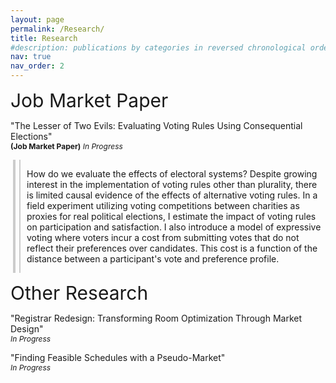 ```yaml
---
layout: page
permalink: /Research/
title: Research
#description: publications by categories in reversed chronological order. generated by jekyll-scholar.
nav: true
nav_order: 2
---
```


<!-- _pages/publications.md -->

<span style="font-size:30px;">Job Market Paper</span>

<p>
  "The Lesser of Two Evils: Evaluating Voting Rules Using Consequential Elections"<br>
  <span style="font-size:12px;"><strong>(Job Market Paper)</strong> <em>In Progress</em></span>
</p>

<div class="abstract-container">
  <div class="vertical-line"></div>
  <div class="abstract-content">
    <p>How do we evaluate the effects of electoral systems? Despite growing interest in the implementation of voting rules other than plurality, there is limited causal evidence of the effects of alternative voting rules. In a field experiment utilizing voting competitions between charities as proxies for real political elections, I estimate the impact of voting rules on participation and satisfaction. I also introduce a model of expressive voting where voters incur a cost from submitting votes that do not reflect their preferences over candidates. This cost is a function of the distance between a participant's vote and preference profile.</p>
  </div>
</div>

<span style="font-size:30px;">Other Research</span>

<p>
  "Registrar Redesign: Transforming Room Optimization Through Market Design"<br>
  <span style="font-size:12px;"><em>In Progress</em></span>
</p>
<p>
  "Finding Feasible Schedules with a Pseudo-Market"<br>
  <span style="font-size:12px;"><em>In Progress</em></span>
</p>

<style>
.abstract-container {
  display: flex;
  align-items: flex-start;
  margin-top: 10px;
}

.vertical-line {
  width: 4px;
  background-color: #ccc;
  margin-right: 10px;
  /* Add a default height, will adjust dynamically */
}

.abstract-content {
  flex: 1;
  padding-left: 10px;
  border-left: 2px solid #ccc;
  position: relative;
}

.abstract-content::before {
  content: '';
  position: absolute;
  top: 0;
  left: -12px; /* Adjust this based on your vertical line width and padding */
  width: 4px;
  height: 100%;
  background-color: #ccc;
}
</style>

